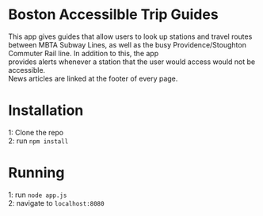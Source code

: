 # Boston Accessilble Trip Guides
This app gives guides that allow users to look up stations and travel routes between MBTA Subway Lines, as well as the busy Providence/Stoughton Commuter Rail line. In addition to this, the app  
provides alerts whenever a station that the user would access would not be accessible.  
News articles are linked at the footer of every page.

# Installation
1: Clone the repo  
2: run `npm install`

# Running
1: run `node app.js`  
2: navigate to `localhost:8080`
